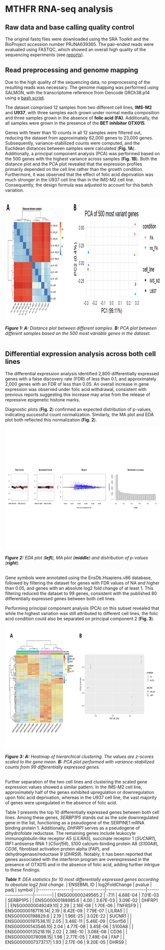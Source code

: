 # MTHFR RNA-seq analysis

## Raw data and base calling quality control

The original fastq files were downloaded using the SRA Toolkit and the BioProject accession number PRJNA639365. The pair-ended reads were evaluated using FASTQC, which showed an overall high quality of the sequencing experiments (see [reports](https://github.com/ManuelGehl/mthfr_aml_rna_seq/tree/main/qc_reports_reads)).

## Read preprocessing and genome mapping

Due to the high quality of the sequencing data, no preprocessing of the resulting reads was necessary. The genome mapping was performed using SALMON, with the transcriptome reference from Gencode GRCh38.p14 using a [bash script](https://github.com/ManuelGehl/mthfr_aml_rna_seq/blob/main/salmon_pipe.sh).

The dataset comprised 12 samples from two different cell lines, **IMS-M2** and **U937**, with three samples each grown under normal media composition and three samples grown in the absence of **folic acid (FA)**. Additionally, the all samples were grown in the presence of the **BET inhibitor OTX015**.

Genes with fewer than 10 counts in all 12 samples were filtered out, reducing the dataset from approximately 62,000 genes to 23,000 genes. Subsequently, variance-stabilized counts were computed, and the Euclidean distances between samples were calculated (**Fig. 1A**). Additionally, a principal component analysis (PCA) was performed based on the 500 genes with the highest variance across samples (**Fig. 1B**). Both the distance plot and the PCA plot revealed that the expression profiles primarily depended on the cell line rather than the growth condition. Furthermore, it was observed that the effect of folic acid deprivation was much stronger in the U937 cell line than in the IMS-M2 cell line. Consequently, the design formula was adjusted to account for this batch variation.

<img src="https://github.com/ManuelGehl/mthfr_aml_rna_seq/blob/main/figures/Figure_1.png?raw=true" height=400>

***Figure 1:*** ***A:*** *Distance plot between different samples.* ***B:*** *PCA plot between different samples based on the 500 most variable genes in the dataset.*
<br></br>


 ## Differential expression analysis across both cell lines

The differential expression analysis identified 2,800 differentially expressed genes with a false discovery rate (FDR) of less than 0.1, and approximately 2,000 genes with an FDR of less than 0.05. An overall increase in gene expression was observed under folic acid withdrawal, consistent with previous reports suggesting this increase may arise from the release of repressive epigenetic histone marks.

Diagnostic plots (**Fig. 2**) confirmed an expected distribution of p-values, indicating successful count normalization. Similarly, the MA plot and EDA plot both reflected this normalization (**Fig. 2**).

<img src="https://github.com/ManuelGehl/mthfr_aml_rna_seq/blob/main/figures/Figure_2.png?raw=true" height=400>

***Figure 2:*** *EDA plot (**left**), MA plot (**middle**) and distribution of p-values (**right**).*
<br></br>

Gene symbols were annotated using the EnsDb.Hsapiens.v86 database, followed by filtering the dataset for genes with FDR values of NA and higher than 0.05, and genes with an absolute log2 fold change of at least 1. This filtering reduced the dataset to 99 genes, consistent with the published 80 differentially expressed genes between both cell lines.

Performing principal component analysis (PCA) on this subset revealed that while the highest variation was still attributed to different cell lines, the folic acid condition could also be separated on principal component 2 (**Fig. 3**).

<img src="https://github.com/ManuelGehl/mthfr_aml_rna_seq/blob/main/figures/Figure_3.png?raw=true" height=400>

***Figure 3:*** ***A:*** *Heatmap of hierarchical clustering. The values are z-scores scaled to the gene mean.* ***B:*** *PCA plot performed with variance-stabilized counts from 99 differentially expressed genes.*
<br></br>

Further separation of the two cell lines and clustering the scaled gene expression values showed a similar pattern. In the IMS-M2 cell line, approximately half of the genes exhibited upregulation or downregulation upon folic acid deprivation, whereas in the U937 cell line, the vast majority of genes were upregulated in the absence of folic acid.

Table 1 presents the top 10 differentially expressed genes between both cell lines. Among these genes, *SERBP1P5* stands out as the sole downregulated gene in the list, functioning as a pseudogene of the SERPINE1 mRNA binding protein 1. Additionally, *DHFRP1* serves as a pseudogene of dihydrofolate reductase. The remaining genes include leukocyte immunoglobulin-like receptor A5 (*LILRA5*), succinate receptor 1 (*SUCNR1*), IRF1 antisense RNA 1 (*C5orf56*), S100 calcium-binding protein A8 (*S100A8*), *CD36*, fibroblast activation protein alpha (*FAP*), and dehydrogenase/reductase 9 (*DHRS9*). Notably, it has been reported that genes associated with the interferon program are overexpressed in the presence of OTX015 and in the absence of folic acid, adding further intrigue to these findings.


***Table 1:*** *DEA statistics for 10 most differentially expressed genes according to absolute log2 fold change.*
|       ENSEBML ID          | log2FoldChange | pvalue             | padj               | symbol  |
|-----------------|----------------|--------------------|--------------------|---------|
| ENSG00000249565.2 | -7.11          | 4.68E-04           | 7.01E-03           | SERBP1P5 |
| ENSG00000188985.6 | 4.00           | 3.67E-03           | 3.09E-02           | DHFRP1  |
| ENSG00000049249.10| 2.29           | 2.16E-08           | 1.70E-06           | TNFRSF9 |
| ENSG00000187116.14| 2.19           | 8.42E-09           | 7.79E-07           | LILRA5  |
| ENSG00000198829.6 | 2.19           | 1.96E-25           | 3.02E-22           | SUCNR1  |
| ENSG00000197536.11| 2.05           | 3.46E-11           | 5.46E-09           | C5orf56 |
| ENSG00000143546.10| 2.04           | 4.77E-08           | 3.45E-06           | S100A8  |
| ENSG00000135218.19| 2.02           | 2.38E-10           | 3.06E-08           | CD36    |
| ENSG00000078098.15| 1.98           | 2.77E-05           | 7.49E-04           | FAP     |
| ENSG00000073737.17| 1.93           | 2.17E-06           | 9.20E-05           | DHRS9   |


